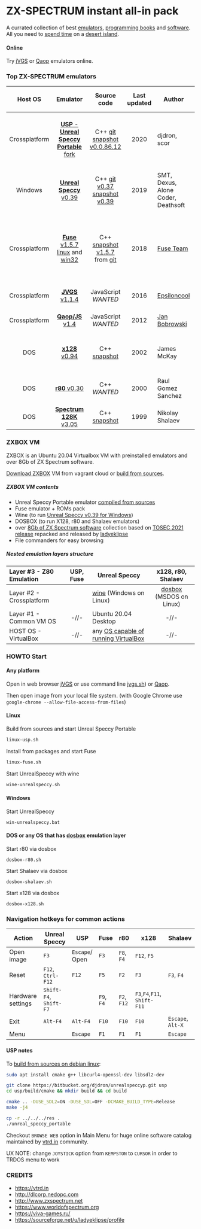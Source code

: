 
# ZX-SPECTRUM instant all-in pack

A currated collection of best [emulators](emul), [programming books](books) and [software](ZX).
All you need to [spend time](overboot.asm) on a [desert island](#play-offline).

#### Online

Try [jVGS](https://reefactor.github.io/zx-spectrum-instapack/emul/jVGS/jvgs-offline.html) 
or [Qaop](https://reefactor.github.io/zx-spectrum-instapack/emul/QAOP/qaop.html#ay#128) 
emulators online.

### Top ZX-SPECTRUM emulators

| Host OS | Emulator | Source code | Last updated | Author | Supported file formats | 
|:---:|:---:|:---:|:---:|---|---|
|Crossplatform|[**USP** - **Unreal Speccy Portable** fork](emul/USP)| C++ [git](https://github.com/djdron/UnrealSpeccyP) [snapshot v0.0.86.12](emul/src/UnrealSpeccyP-v0.0.86.12.tgz)|2020| djdron, scor |  TRD, FDI, TD0, SCL, UDI, SP, SNA, Z80, TAP, TZX, CSW, SZX, RZX |
|Windows|[**Unreal Speccy** v0.39](emul/US0.39.0/)| C++ [git v0.37](https://github.com/mkoloberdin/unrealspeccy) [snapshot v0.39](http://dlcorp.nedopc.com/viewforum.php?f=27)|2019| SMT, Dexus, Alone Coder, Deathsoft | TRD, FDI, TD0, SCL, UDI, SP, SNA, Z80, TAP, TZX, CSW | 
|Crossplatform|[**Fuse** v1.5.7 linux](linux-fuse.sh) and [win32](emul/fuse-1.5.7-win32/)| C++ [snapshot v1.5.7](emul/src/fuse-1.5.7.tar.gz) from [git](http://fuse-emulator.sourceforge.net/#Source) |2018| [Fuse Team](http://fuse-emulator.sourceforge.net) | Z80, SNA, SZX, PZX, TAP, TZX, DSK, UDI, FDI, TD0, MGT, IMG, D40, D80, SAD, TRD, SCL, OPD |
|Crossplatform|[**JVGS** v1.1.4](emul/jVGS/)|JavaScript *WANTED*|2016| [Epsiloncool](https://viva-games.ru/) | TRD, SCL, TAP, TZX, Z80, ROM |
|Crossplatform|[**Qaop/JS** v1.4](emul/QAOP/)|JavaScript *WANTED*|2012| [Jan Bobrowski](https://torinak.com/qaop) | TAP, Z80, SNA, ROM, SCR |
|DOS| [**x128** v0.94](emul/X128_094) | C++ [snapshot](emul/src/X128) | 2002 | James McKay | TRD, FDI, FDD, SCL, Z80, SNA, SLT, VOC, TZX, BLX |
|DOS| [**r80** v0.30](emul/R80V030) | C++ *WANTED* | 2000 | Raul Gomez Sanchez | TRD, FDI, TAP, SNA, Z80, TZX, SLT, SCL  |
|DOS| [**Spectrum 128K** v3.05](emul/SHAL305) | C++ [snapshot](emul/src/SHAL305)| 1999 | Nikolay Shalaev | TRD, FDI, TD0 TAP, TZX  |


### ZXBOX VM

ZXBOX is an Ubuntu 20.04 Virtualbox VM with preinstalled emulators and over 8Gb of ZX Spectrum software.

[Download ZXBOX](https://app.vagrantup.com/reefactor/boxes/ZXBOX) VM from vagrant cloud or [build from sources](zxbox/build_zxbox.sh).


##### ZXBOX VM contents

* Unreal Speccy Portable emulator [compiled from sources](zxbox/install_zxbox_ubuntu2004.sh)
* Fuse emulator + ROMs pack
* Wine (to run [Unreal Speccy v0.39 for Windows](emul/US0.39.0/))
* DOSBOX (to run X128, r80 and Shalaev emulators)
* over [8Gb of ZX Spectrum software](zxbox/TOSEC-2021-repack-fileslist.txt) collection based on [TOSEC 2021 release](https://www.tosecdev.org/news/releases/167-tosec-release-2021-02-14) repacked and released by [ladyeklipse](https://sourceforge.net/u/ladyeklipse/profile)
* File commanders for easy browsing


##### Nested emulation layers structure
| Layer #3 - Z80 Emulation | USP, Fuse  | Unreal Speccy | x128, r80, Shalaev |
|:---| :---: |---|:---:|
| Layer #2 - Crossplatform |  |  [wine](https://www.winehq.org/) (Windows on Linux) | [dosbox](https://www.dosbox.com/) (MSDOS on Linux) |
| Layer #1 - Common VM OS | -//- | Ubuntu 20.04 Desktop | -//- |
| HOST OS - VirtualBox | -//- | any [OS capable of running VirtualBox](https://www.virtualbox.org/manual/ch01.html#hostossupport)   | -//- |



### HOWTO Start

#### Any platform

Open in web browser [jVGS](emul/jVGS/jvgs-offline.html) or use command line [jvgs.sh](jvgs.sh)) or [Qaop](emul/QAOP/qaop.html#ay#128).

Then open image from your local file system.
(with Google Chrome use `google-chrome --allow-file-access-from-files`)


#### Linux

Build from sources and start Unreal Speccy Portable
```bash
linux-usp.sh
```

Install from packages and start Fuse
```bash
linux-fuse.sh
```

Start UnrealSpeccy with wine
```bash
wine-unrealspeccy.sh
```

#### Windows

Start UnrealSpeccy
```
win-unrealspeccy.bat
```

#### DOS or any OS that has [dosbox](https://www.dosbox.com/download.php?main=1) emulation layer

Start r80 via dosbox
```
dosbox-r80.sh
```

Start Shalaev via dosbox
```
dosbox-shalaev.sh
```

Start x128 via dosbox
```
dosbox-x128.sh
```

### Navigation hotkeys for common actions

|Action         |   Unreal Speccy |      USP |   Fuse           |r80|x128|Shalaev|
|---|------|---|---|---|---|---|
|Open image|  `F3`       |`Escape`/ Open| `F3`       |`F8`, `F4`|`F12`, `F5`|
|Reset          | `F12`, `Ctrl-F12`|  `F12` | `F5`      | `F2`| `F3`  | `F3`, `F4`|
|Hardware settings|`Shift-F4`, `Shift-F7`|  | `F9`, `F4`|`F2`, `F12`| `F3`,`F4`,`F11`, `Shift-F11`|    
|Exit              |    `Alt-F4`     | `Alt-F4` |   `F10` |`F10`|`F10`|`Escape`, `Alt-X`|
|Menu              |                   |  `Escape`| `F1`    | `F1`| `F1` | `Escape`|


#### USP notes

To [build from sources on debian linux](emul/build_UnrealSpeccyP_debian.sh):
```bash
sudo apt install cmake g++ libcurl4-openssl-dev libsdl2-dev

git clone https://bitbucket.org/djdron/unrealspeccyp.git usp
cd usp/build/cmake && mkdir build && cd build

cmake .. -DUSE_SDL2=ON -DUSE_SDL=OFF -DCMAKE_BUILD_TYPE=Release
make -j4

cp -r ../../../res .
./unreal_speccy_portable
```

Checkout `BROWSE WEB` option in Main Menu for huge online software catalog maintained by [vtrd.in](https://vtrd.in) community. 

UX NOTE: change `JOYSTICK` option from `KEMPSTON` to `CURSOR` in order to TRDOS menu to work


### CREDITS
* https://vtrd.in
* http://dlcorp.nedopc.com
* http://www.zxspectrum.net
* https://www.worldofspectrum.org
* https://viva-games.ru/
* https://sourceforge.net/u/ladyeklipse/profile
